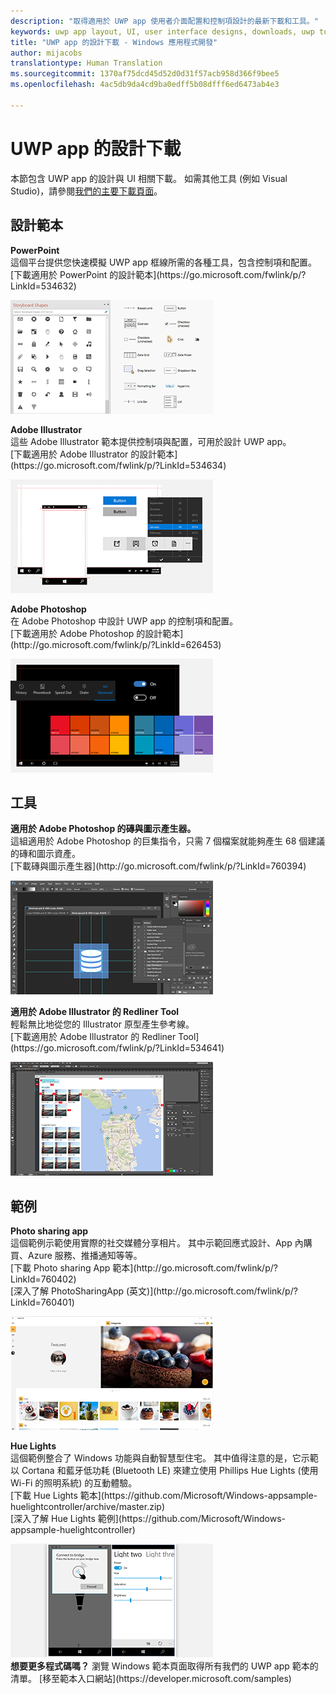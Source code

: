 ```yaml
---
description: "取得適用於 UWP app 使用者介面配置和控制項設計的最新下載和工具。"
keywords: uwp app layout, UI, user interface designs, downloads, uwp tools
title: "UWP app 的設計下載 - Windows 應用程式開發"
author: mijacobs
translationtype: Human Translation
ms.sourcegitcommit: 1370af75dcd45d52d0d31f57acb958d366f9bee5
ms.openlocfilehash: 4ac5db9da4cd9ba0edff5b08dfff6ed6473ab4e3

---
```


<link rel="stylesheet" href="https://az835927.vo.msecnd.net/sites/uwp/Resources/css/custom.css"> 

# UWP app 的設計下載


本節包含 UWP app 的設計與 UI 相關下載。 如需其他工具 (例如 Visual Studio)，請參閱[我們的主要下載頁面](https://developer.microsoft.com/downloads)。 


## 設計範本

<div class="side-by-side">
<div class="side-by-side-content">
  <div class="side-by-side-content-left">
    <p><b>PowerPoint</b><br/>
這個平台提供您快速模擬 UWP app 框線所需的各種工具，包含控制項和配置。<br/>[下載適用於 PowerPoint 的設計範本](https://go.microsoft.com/fwlink/p/?LinkId=534632)</p>
  </div>
  <div class="side-by-side-content-right">
<a href="https://go.microsoft.com/fwlink/p/?LinkId=534632"><img src="images/powerpoint.jpg" alt="Download the PowerPoint design templates" /></a>
  </div>
</div>
</div>

<div class="side-by-side">
<div class="side-by-side-content">
  <div class="side-by-side-content-left">
            <p><b>Adobe Illustrator</b><br/>
這些 Adobe Illustrator 範本提供控制項與配置，可用於設計 UWP app。<br/>[下載適用於 Adobe Illustrator 的設計範本](https://go.microsoft.com/fwlink/p/?LinkId=534634)</p>    
  </div>
  <div class="side-by-side-content-right">
<a href="https://go.microsoft.com/fwlink/p/?LinkId=534634"><img src="images/illustrator.jpg" alt="Download the design templates for Adobe Illustrator" /></a>
  </div>
</div>
</div>

<div class="side-by-side">
<div class="side-by-side-content">
  <div class="side-by-side-content-left">
            <p><b>Adobe Photoshop</b><br/>
在 Adobe Photoshop 中設計 UWP app 的控制項和配置。<br/>[下載適用於 Adobe Photoshop 的設計範本](http://go.microsoft.com/fwlink/p/?LinkId=626453)</p>    
  </div>
  <div class="side-by-side-content-right">
<a href="http://go.microsoft.com/fwlink/p/?LinkId=626453"><img src="images/photoshop.jpg" alt="Download the design templates for Adobe Photoshop" /></a>
  </div>
</div>
</div>

## 工具

<div class="side-by-side">
<div class="side-by-side-content">
  <div class="side-by-side-content-left">
            <p><b>適用於 Adobe Photoshop 的磚與圖示產生器。</b><br/>
這組適用於 Adobe Photoshop 的巨集指令，只需 7 個檔案就能夠產生 68 個建議的磚和圖示資產。 <br/>[下載磚與圖示產生器](http://go.microsoft.com/fwlink/p/?LinkId=760394)</p>    
  </div>
  <div class="side-by-side-content-right">
<a href="http://go.microsoft.com/fwlink/p/?LinkId=760394"><img src="images/tile-icon-generator.png" alt="Download the tile and icon generator" /></a>
  </div>
</div>
</div>

<div class="side-by-side">
<div class="side-by-side-content">
  <div class="side-by-side-content-left">
            <p><b>適用於 Adobe Illustrator 的 Redliner Tool</b><br/>
輕鬆無比地從您的 Illustrator 原型產生參考線。 <br/>[下載適用於 Adobe Illustrator 的 Redliner Tool](https://go.microsoft.com/fwlink/p/?LinkId=534641)</p>    
  </div>
  <div class="side-by-side-content-right">
<a href="https://go.microsoft.com/fwlink/p/?LinkId=534641"><img src="images/redliner-tool.png" alt="Download the Redliner tool for Adobe Illustrator" /></a>
  </div>
</div>
</div>

## 範例

<div class="side-by-side">
<div class="side-by-side-content">
  <div class="side-by-side-content-left">
            <p><b>Photo sharing app</b> <br/>
這個範例示範使用實際的社交媒體分享相片。 其中示範回應式設計、App 內購買、Azure 服務、推播通知等等。 <br/>[下載 Photo sharing App 範本](http://go.microsoft.com/fwlink/p/?LinkId=760402)<br/>[深入了解 PhotoSharingApp (英文)](http://go.microsoft.com/fwlink/p/?LinkId=760401)</p>    
  </div>
  <div class="side-by-side-content-right">
<a href="http://go.microsoft.com/fwlink/p/?LinkId=760402"><img src="images/photo-sharing.png" alt="Download the Photo sharing app sample" /></a>
  </div>
</div>
</div>

<div class="side-by-side">
<div class="side-by-side-content">
  <div class="side-by-side-content-left">
            <p><b>Hue Lights </b><br/>
這個範例整合了 Windows 功能與自動智慧型住宅。 其中值得注意的是，它示範以 Cortana 和藍牙低功耗 (Bluetooth LE) 來建立使用 Phillips Hue Lights (使用 Wi-Fi 的照明系統) 的互動體驗。 <br/>[下載 Hue Lights 範本](https://github.com/Microsoft/Windows-appsample-huelightcontroller/archive/master.zip)<br/>[深入了解 Hue Lights 範例](https://github.com/Microsoft/Windows-appsample-huelightcontroller)</p>    
  </div>
  <div class="side-by-side-content-right">
<a href="https://github.com/Microsoft/Windows-appsample-huelightcontroller/archive/master.zip"><img src="images/hue-lights.png" alt="Download the Hue Lights sample" /></a>
  </div>
</div>
</div>
<b>想要更多程式碼嗎？</b> 瀏覽 Windows 範本頁面取得所有我們的 UWP app 範本的清單。 [移至範本入口網站](https://developer.microsoft.com/samples)


<!--HONumber=Jul16_HO1-->


